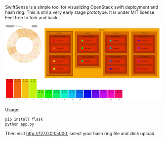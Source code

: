 SwiftSense is a simple tool for visualizing OpenStack swift deployment and hash ring. This is still a very early stage
prototype. It is under MIT license. Feel free to fork and hack.

![Screenshot](screenshot.png)

Usage:

```
pip install flask
python app.py
```

Then visit http://127.0.0.1:5000, select your hash ring file and click upload. 
